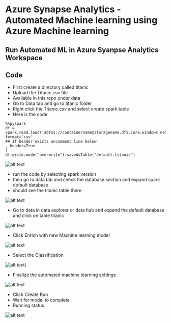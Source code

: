 # Azure Synapse Analytics - Automated Machine learning using Azure Machine learning

## Run Automated ML in Azure Syanpse Analytics Workspace

## Code

- First create a directory called titanic
- Upload the Titanic.csv file
- Available in this repo under data
- Go to Data tab and go to titanic folder
- Right click the Titanic.csv and select create spark table
- Here is the code

```
%%pyspark
df = spark.read.load('abfss://containername@storagename.dfs.core.windows.net/titanic/Titanic.csv', format='csv'
## If header exists uncomment line below
, header=True
)
df.write.mode("overwrite").saveAsTable("default.titanic")
```

![alt text](https://github.com/balakreshnan/Samples2021/blob/main/Synapseworkspace/images/automl1.jpg "Service Health")

- run the code by selecting spark version
- then go to data tab and check the database section and expand spark default database
- should see the titanic table there

![alt text](https://github.com/balakreshnan/Samples2021/blob/main/Synapseworkspace/images/automl2.jpg "Service Health")

- Go to data in data explorer or data hub and expand the default database and click on table titanic

![alt text](https://github.com/balakreshnan/Samples2021/blob/main/Synapseworkspace/images/automl3.jpg "Service Health")

- Click Enrich with new Machine learning model

![alt text](https://github.com/balakreshnan/Samples2021/blob/main/Synapseworkspace/images/automl4.jpg "Service Health")

- Select the Classification

![alt text](https://github.com/balakreshnan/Samples2021/blob/main/Synapseworkspace/images/automl5.jpg "Service Health")\

- Finalize the automated machine learning settings

![alt text](https://github.com/balakreshnan/Samples2021/blob/main/Synapseworkspace/images/automl6.jpg "Service Health")

- Click Create Run
- Wait for model to complete
- Running status

![alt text](https://github.com/balakreshnan/Samples2021/blob/main/Synapseworkspace/images/automl7.jpg "Service Health")